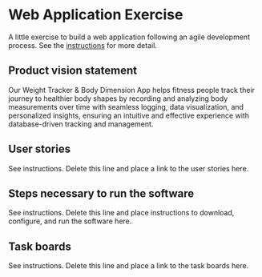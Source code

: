 # Web Application Exercise

A little exercise to build a web application following an agile development process. See the [instructions](instructions.md) for more detail.

## Product vision statement

Our Weight Tracker & Body Dimension App helps fitness people track their journey to healthier body shapes by recording and analyzing body measurements over time with seamless logging, data visualization, and personalized insights, ensuring an intuitive and effective experience with database-driven tracking and management.
## User stories

See instructions. Delete this line and place a link to the user stories here.

## Steps necessary to run the software

See instructions. Delete this line and place instructions to download, configure, and run the software here.

## Task boards

See instructions. Delete this line and place a link to the task boards here.

